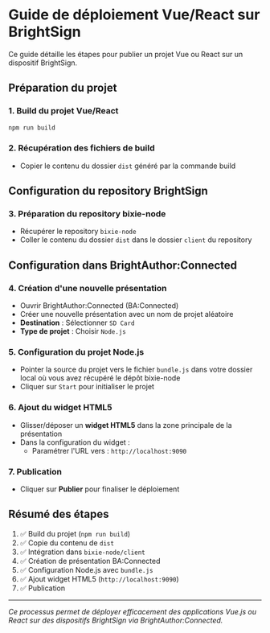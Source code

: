 # Guide de déploiement Vue/React sur BrightSign

Ce guide détaille les étapes pour publier un projet Vue ou React sur un dispositif BrightSign.

## Préparation du projet

### 1. Build du projet Vue/React
```bash
npm run build
```

### 2. Récupération des fichiers de build
- Copier le contenu du dossier `dist` généré par la commande build

## Configuration du repository BrightSign

### 3. Préparation du repository bixie-node
- Récupérer le repository `bixie-node`
- Coller le contenu du dossier `dist` dans le dossier `client` du repository

## Configuration dans BrightAuthor:Connected

### 4. Création d'une nouvelle présentation
- Ouvrir BrightAuthor:Connected (BA:Connected)
- Créer une nouvelle présentation avec un nom de projet aléatoire
- **Destination** : Sélectionner `SD Card`
- **Type de projet** : Choisir `Node.js`

### 5. Configuration du projet Node.js
- Pointer la source du projet vers le fichier `bundle.js` dans votre dossier local où vous avez récupéré le dépôt bixie-node
- Cliquer sur `Start` pour initialiser le projet

### 6. Ajout du widget HTML5
- Glisser/déposer un **widget HTML5** dans la zone principale de la présentation
- Dans la configuration du widget :
  - Paramétrer l'URL vers : `http://localhost:9090`

### 7. Publication
- Cliquer sur **Publier** pour finaliser le déploiement

## Résumé des étapes

1. ✅ Build du projet (`npm run build`)
2. ✅ Copie du contenu de `dist`
3. ✅ Intégration dans `bixie-node/client`
4. ✅ Création de présentation BA:Connected
5. ✅ Configuration Node.js avec `bundle.js`
6. ✅ Ajout widget HTML5 (`http://localhost:9090`)
7. ✅ Publication

---

*Ce processus permet de déployer efficacement des applications Vue.js ou React sur des dispositifs BrightSign via BrightAuthor:Connected.*
